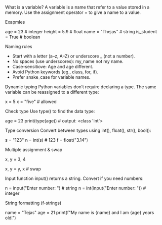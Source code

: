 What is a variable?
A variable is a name that refer to a value stored in a memory. Use the assignment operator = to give a name to a value.

Exapmles

age = 23 # integer
height = 5.9 # float
name = "Thejas" # string
is_student = True # boolean

Naming rules

- Start with a letter (a–z, A–Z) or underscore \_ (not a number).
- No spaces (use underscores): my_name not my name.
- Case-sensitiove: Age and age different.
- Avoid Python keywords (eg., class, for, if).
- Prefer snake_case for variable names.

Dynamic typing Python variables don’t require declaring a type. The same variable can be reassigned to a different type:

x = 5
x = "five" # allowed

Check type Use type() to find the data type:

age = 23
print(type(age)) # output: <class 'int'>

Type conversion Convert between types using int(), float(), str(), bool():

s = "123"
n = int(s) # 123
f = float("3.14")

Multiple assignment & swap

x, y = 3, 4

x, y = y, x # swap

Input function input() returns a string. Convert if you need numbers:

n = input("Enter number: ") # string
n = int(input("Enter number: ")) # integer

String formatting (f-strings)

name = "Tejas"
age = 21
print(f"My name is {name} and I am {age} years old.")
